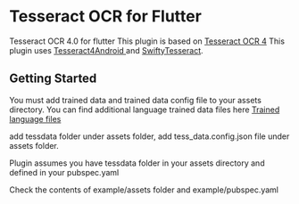 # Tesseract OCR for Flutter

Tesseract OCR 4.0 for flutter
This plugin is based on  <a href="https://github.com/tesseract-ocr/tesseract">Tesseract OCR 4</a>
This plugin uses <a href="https://github.com/adaptech-cz/Tesseract4Android/"> Tesseract4Android </a>  and <a href="https://github.com/SwiftyTesseract/SwiftyTesseract">SwiftyTesseract</a>.

## Getting Started

You must add trained data and trained data config file to your assets directory.
You can find additional language trained data files here <a href="https://github.com/tesseract-ocr/tessdata">Trained language files</a>

add tessdata folder under assets folder, add tess_data.config.json file under assets folder. 

Plugin assumes you have tessdata folder in your assets directory and defined in your pubspec.yaml 

Check the contents of example/assets folder and example/pubspec.yaml
